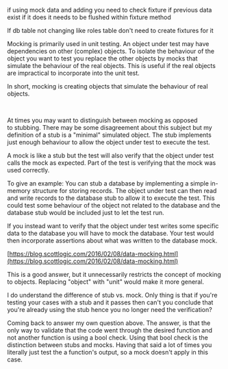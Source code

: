 if using mock data and adding you need to check fixture if previous data exist if it does it needs to be flushed within fixture method  

If db table not changing like roles table don't need to create fixtures for it 

Mocking is primarily used in unit testing. An object under test may have dependencies on other (complex) objects. To isolate the behaviour of the object you want to test you replace the other objects by mocks that simulate the behaviour of the real objects. This is useful if the real objects are impractical to incorporate into the unit test. 

In short, mocking is creating objects that simulate the behaviour of real objects. 

  

At times you may want to distinguish between mocking as opposed to stubbing. There may be some disagreement about this subject but my definition of a stub is a "minimal" simulated object. The stub implements just enough behaviour to allow the object under test to execute the test. 

A mock is like a stub but the test will also verify that the object under test calls the mock as expected. Part of the test is verifying that the mock was used correctly. 

To give an example: You can stub a database by implementing a simple in-memory structure for storing records. The object under test can then read and write records to the database stub to allow it to execute the test. This could test some behaviour of the object not related to the database and the database stub would be included just to let the test run. 

If you instead want to verify that the object under test writes some specific data to the database you will have to mock the database. Your test would then incorporate assertions about what was written to the database mock. 

[https://blog.scottlogic.com/2016/02/08/data-mocking.html](https://blog.scottlogic.com/2016/02/08/data-mocking.html)





This is a good answer, but it unnecessarily restricts the concept of mocking to objects. Replacing "object" with "unit" would make it more general. 

I do understand the difference of stub vs. mock. Only thing is that if you're testing your cases with a stub and it passes then can't you conclude that you're already using the stub hence you no longer need the verification?  

Coming back to answer my own question above. The answer, is that the only way to validate that the code went through the desired function and not another function is using a bool check. Using that bool check is the distinction between stubs and mocks. Having that said a lot of times you literally just test the a function's output, so a mock doesn't apply in this case.


